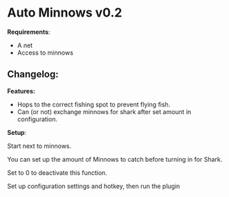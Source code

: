 
# Auto Minnows v0.2

**Requirements**:
- A net
- Access to minnows


**Changelog:**
-

**Features:**
- Hops to the correct fishing spot to prevent flying fish.
- Can (or not) exchange minnows for shark after set amount in configuration.

**Setup**:

Start next to minnows.

You can set up the amount of Minnows to catch before turning in for Shark. 

Set to 0 to deactivate this function.

Set up configuration settings and hotkey, then run the plugin